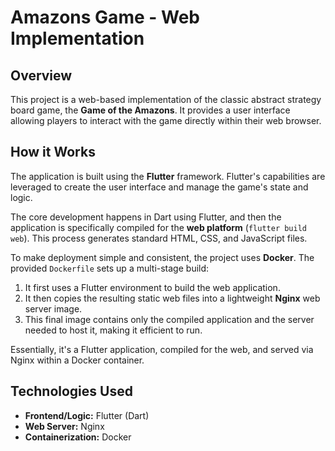 # Amazons Game - Web Implementation

## Overview

This project is a web-based implementation of the classic abstract strategy board game, the **Game of the Amazons**. It provides a user interface allowing players to interact with the game directly within their web browser.

## How it Works

The application is built using the **Flutter** framework. Flutter's capabilities are leveraged to create the user interface and manage the game's state and logic.

The core development happens in Dart using Flutter, and then the application is specifically compiled for the **web platform** (`flutter build web`). This process generates standard HTML, CSS, and JavaScript files.

To make deployment simple and consistent, the project uses **Docker**. The provided `Dockerfile` sets up a multi-stage build:
1.  It first uses a Flutter environment to build the web application.
2.  It then copies the resulting static web files into a lightweight **Nginx** web server image.
3.  This final image contains only the compiled application and the server needed to host it, making it efficient to run.

Essentially, it's a Flutter application, compiled for the web, and served via Nginx within a Docker container.

## Technologies Used

*   **Frontend/Logic:** Flutter (Dart)
*   **Web Server:** Nginx
*   **Containerization:** Docker
